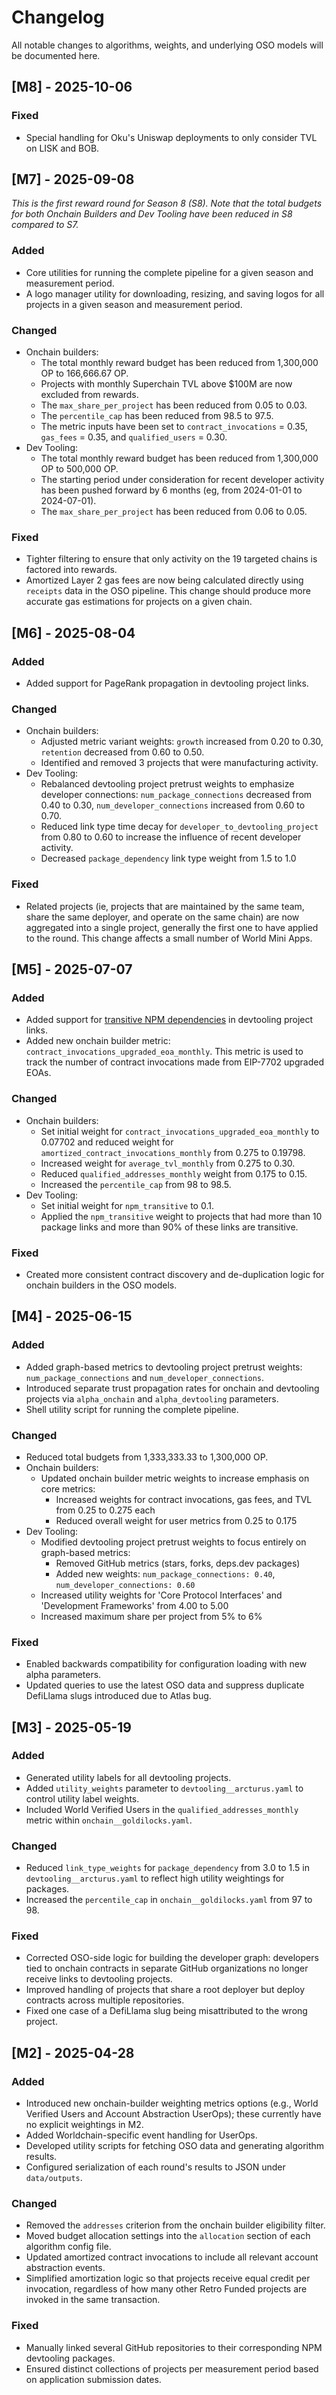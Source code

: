 # Changelog

All notable changes to algorithms, weights, and underlying OSO models will be documented here.

## [M8] - 2025-10-06

### Fixed
- Special handling for Oku's Uniswap deployments to only consider TVL on LISK and BOB.

## [M7] - 2025-09-08

_This is the first reward round for Season 8 (S8). Note that the total budgets for both Onchain Builders and Dev Tooling have been reduced in S8 compared to S7._

### Added
- Core utilities for running the complete pipeline for a given season and measurement period.
- A logo manager utility for downloading, resizing, and saving logos for all projects in a given season and measurement period.

### Changed
- Onchain builders:
  - The total monthly reward budget has been reduced from 1,300,000 OP to 166,666.67 OP.
  - Projects with monthly Superchain TVL above $100M are now excluded from rewards.
  - The `max_share_per_project` has been reduced from 0.05 to 0.03.
  - The `percentile_cap` has been reduced from 98.5 to 97.5.
  - The metric inputs have been set to `contract_invocations` = 0.35, `gas_fees` = 0.35, and `qualified_users` = 0.30.
- Dev Tooling:
  - The total monthly reward budget has been reduced from 1,300,000 OP to 500,000 OP.
  - The starting period under consideration for recent developer activity has been pushed forward by 6 months (eg, from 2024-01-01 to 2024-07-01).
  - The `max_share_per_project` has been reduced from 0.06 to 0.05.

### Fixed
- Tighter filtering to ensure that only activity on the 19 targeted chains is factored into rewards.
- Amortized Layer 2 gas fees are now being calculated directly using `receipts` data in the OSO pipeline. This change should produce more accurate gas estimations for projects on a given chain.

## [M6] - 2025-08-04

### Added
- Added support for PageRank propagation in devtooling project links.

### Changed
- Onchain builders:
  - Adjusted metric variant weights: `growth` increased from 0.20 to 0.30, `retention` decreased from 0.60 to 0.50.
  - Identified and removed 3 projects that were manufacturing activity.
- Dev Tooling:
  - Rebalanced devtooling project pretrust weights to emphasize developer connections: `num_package_connections` decreased from 0.40 to 0.30, `num_developer_connections` increased from 0.60 to 0.70.
  - Reduced link type time decay for `developer_to_devtooling_project` from 0.80 to 0.60 to increase the influence of recent developer activity.
  - Decreased `package_dependency` link type weight from 1.5 to 1.0

### Fixed
- Related projects (ie, projects that are maintained by the same team, share the same deployer, and operate on the same chain) are now aggregated into a single project, generally the first one to have applied to the round. This change affects a small number of World Mini Apps.

## [M5] - 2025-07-07

### Added
- Added support for [transitive NPM dependencies](https://github.blog/changelog/2025-03-04-easily-distinguish-between-direct-and-transitive-dependencies-for-npm-packages/) in devtooling project links.
- Added new onchain builder metric: `contract_invocations_upgraded_eoa_monthly`. This metric is used to track the number of contract invocations made from EIP-7702 upgraded EOAs.

### Changed
- Onchain builders:
  - Set initial weight for `contract_invocations_upgraded_eoa_monthly` to 0.07702 and reduced weight for `amortized_contract_invocations_monthly` from 0.275 to 0.19798.
  - Increased weight for `average_tvl_monthly` from 0.275 to 0.30.
  - Reduced `qualified_addresses_monthly` weight from 0.175 to 0.15.
  - Increased the `percentile_cap` from 98 to 98.5.
- Dev Tooling:
  - Set initial weight for `npm_transitive` to 0.1.
  - Applied the `npm_transitive` weight to projects that had more than 10 package links and more than 90% of these links are transitive.

### Fixed
- Created more consistent contract discovery and de-duplication logic for onchain builders in the OSO models.

## [M4] - 2025-06-15

### Added
- Added graph-based metrics to devtooling project pretrust weights: `num_package_connections` and `num_developer_connections`.
- Introduced separate trust propagation rates for onchain and devtooling projects via `alpha_onchain` and `alpha_devtooling` parameters.
- Shell utility script for running the complete pipeline.

### Changed
- Reduced total budgets from 1,333,333.33 to 1,300,000 OP.
- Onchain builders:
  - Updated onchain builder metric weights to increase emphasis on core metrics:
    - Increased weights for contract invocations, gas fees, and TVL from 0.25 to 0.275 each
    - Reduced overall weight for user metrics from 0.25 to 0.175
- Dev Tooling:
  - Modified devtooling project pretrust weights to focus entirely on graph-based metrics:
    - Removed GitHub metrics (stars, forks, deps.dev packages)
    - Added new weights: `num_package_connections: 0.40`, `num_developer_connections: 0.60`
  - Increased utility weights for 'Core Protocol Interfaces' and 'Development Frameworks' from 4.00 to 5.00
  - Increased maximum share per project from 5% to 6%

### Fixed
- Enabled backwards compatibility for configuration loading with new alpha parameters.
- Updated queries to use the latest OSO data and suppress duplicate DefiLlama slugs introduced due to Atlas bug.

## [M3] - 2025-05-19

### Added
- Generated utility labels for all devtooling projects.
- Added `utility_weights` parameter to `devtooling__arcturus.yaml` to control utility label weights.
- Included World Verified Users in the `qualified_addresses_monthly` metric within `onchain__goldilocks.yaml`.

### Changed
- Reduced `link_type_weights` for `package_dependency` from 3.0 to 1.5 in `devtooling__arcturus.yaml` to reflect high utility weightings for packages.
- Increased the `percentile_cap` in `onchain__goldilocks.yaml` from 97 to 98.

### Fixed
- Corrected OSO-side logic for building the developer graph: developers tied to onchain contracts in separate GitHub organizations no longer receive links to devtooling projects.
- Improved handling of projects that share a root deployer but deploy contracts across multiple repositories.
- Fixed one case of a DefiLlama slug being misattributed to the wrong project.

## [M2] - 2025-04-28

### Added
- Introduced new onchain-builder weighting metrics options (e.g., World Verified Users and Account Abstraction UserOps); these currently have no explicit weightings in M2.
- Added Worldchain-specific event handling for UserOps.
- Developed utility scripts for fetching OSO data and generating algorithm results.
- Configured serialization of each round's results to JSON under `data/outputs`.

### Changed
- Removed the `addresses` criterion from the onchain builder eligibility filter.
- Moved budget allocation settings into the `allocation` section of each algorithm config file.
- Updated amortized contract invocations to include all relevant account abstraction events.
- Simplified amortization logic so that projects receive equal credit per invocation, regardless of how many other Retro Funded projects are invoked in the same transaction.

### Fixed
- Manually linked several GitHub repositories to their corresponding NPM devtooling packages.
- Ensured distinct collections of projects per measurement period based on application submission dates.
